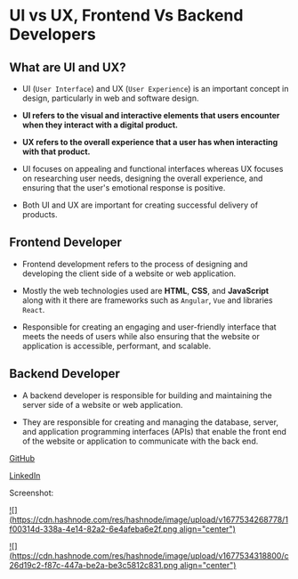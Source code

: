# UI vs UX, Frontend Vs Backend Developers

## What are UI and UX?

* UI (`User Interface`) and UX (`User Experience`) is an important concept in design, particularly in web and software design.
    
* **UI refers to the visual and interactive elements that users encounter when they interact with a digital product.**
    
* **UX refers to the overall experience that a user has when interacting with that product.**
    
* UI focuses on appealing and functional interfaces whereas UX focuses on researching user needs, designing the overall experience, and ensuring that the user's emotional response is positive.
    
* Both UI and UX are important for creating successful delivery of products.
    

## Frontend Developer

* Frontend development refers to the process of designing and developing the client side of a website or web application.
    
* Mostly the web technologies used are **HTML**, **CSS**, and **JavaScript** along with it there are frameworks such as `Angular`, `Vue` and libraries `React`.
    
* Responsible for creating an engaging and user-friendly interface that meets the needs of users while also ensuring that the website or application is accessible, performant, and scalable.
    

## Backend Developer

* A backend developer is responsible for building and maintaining the server side of a website or web application.
    
* They are responsible for creating and managing the database, server, and application programming interfaces (APIs) that enable the front end of the website or application to communicate with the back end.
    

[GitHub](https://github.com/moreshwarp)

[LinkedIn](https://www.linkedin.com/in/moreshwar-pidadi/)

Screenshot:

[![](https://cdn.hashnode.com/res/hashnode/image/upload/v1677534268778/1f00314d-338a-4e14-82a2-6e4afeba6e2f.png align="center")](https://github.com/moreshwarp)

[![](https://cdn.hashnode.com/res/hashnode/image/upload/v1677534318800/c26d19c2-f87c-447a-be2a-be3c5812c831.png align="center")](https://www.linkedin.com/in/moreshwar-pidadi/)